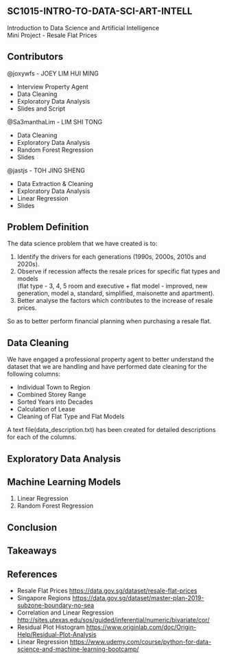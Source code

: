 ## SC1015-INTRO-TO-DATA-SCI-ART-INTELL
Introduction to Data Science and Artificial Intelligence  
Mini Project - Resale Flat Prices

## Contributors
@joxywfs - JOEY LIM HUI MING  
* Interview Property Agent
* Data Cleaning
* Exploratory Data Analysis  
* Slides and Script
 
@Sa3manthaLim - LIM SHI TONG  
* Data Cleaning
* Exploratory Data Analysis  
* Random Forest Regression
* Slides
 
@jastjs - TOH JING SHENG  
* Data Extraction & Cleaning
* Exploratory Data Analysis
* Linear Regression
* Slides

## Problem Definition
The data science problem that we have created is to:
1. Identify the drivers for each generations (1990s, 2000s, 2010s and 2020s).
2. Observe if recession affects the resale prices for specific flat types and models   
(flat type - 3, 4, 5 room and executive + flat model - improved, new generation, model a, standard, simplified, maisonette and apartment).
4. Better analyse the factors which contributes to the increase of resale prices.
 
So as to better perform financial planning when purchasing a resale flat.

## Data Cleaning
We have engaged a professional property agent to better understand the dataset that we are handling and have performed date cleaning for the following columns: 
* Individual Town to Region
* Combined Storey Range
* Sorted Years into Decades
* Calculation of Lease
* Cleaning of Flat Type and Flat Models
 
A text file(data_description.txt) has been created for detailed descriptions for each of the columns.

## Exploratory Data Analysis

## Machine Learning Models
1. Linear Regression
2. Random Forest Regression
 
## Conclusion

## Takeaways

## References
* Resale Flat Prices https://data.gov.sg/dataset/resale-flat-prices
* Singapore Regions https://data.gov.sg/dataset/master-plan-2019-subzone-boundary-no-sea
* Correlation and Linear Regression http://sites.utexas.edu/sos/guided/inferential/numeric/bivariate/cor/
* Residual Plot Histogram https://www.originlab.com/doc/Origin-Help/Residual-Plot-Analysis
* Linear Regression https://www.udemy.com/course/python-for-data-science-and-machine-learning-bootcamp/
